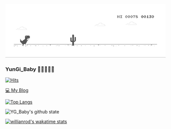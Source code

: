 ![dino.gif](./dino.gif)

### YunGi_Baby 👩‍💻🙆‍♂️👋 
[![Hits](https://hits.seeyoufarm.com/api/count/incr/badge.svg?url=https%3A%2F%2Fgithub.com%2Fgjbae1212%2Fhit-counter&count_bg=%233B3862&title_bg=%23D93A7C&icon=visualstudiocode.svg&icon_color=%23FFFFFF&title=Visit&edge_flat=false)](https://hits.seeyoufarm.com)

[💻 My Blog](https://qmakzl.github.io/)

[![Top Langs](https://github-readme-stats.vercel.app/api/top-langs/?username=qmakzl&layout=compact&theme=radical)](https://github.com/anuraghazra/github-readme-stats)

![YG_Baby's github state](https://github-readme-stats.vercel.app/api?username=qmakzl&show_icons=true&theme=radical)

[![willianrod's wakatime stats](https://github-readme-stats.vercel.app/api/wakatime?username=eunjin0212&layout=compact&theme=radical)](https://github.com/anuraghazra/github-readme-stats)
